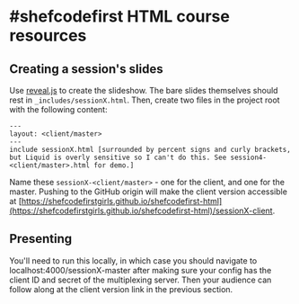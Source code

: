 # #shefcodefirst HTML course resources

## Creating a session's slides

Use [reveal.js](htttps://github.com/hakimel/reveal.js) to create the slideshow. The bare slides themselves should rest in `_includes/sessionX.html`. Then, create two files in the project root with the following content:

```
---
layout: <client/master>
---
include sessionX.html [surrounded by percent signs and curly brackets, but Liquid is overly sensitive so I can't do this. See session4-<client/master>.html for demo.]
```

Name these `sessionX-<client/master>` - one for the client, and one for the master. Pushing to the GitHub origin will make the client version accessible at [https://shefcodefirstgirls.github.io/shefcodefirst-html](https://shefcodefirstgirls.github.io/shefcodefirst-html)/sessionX-client. 

## Presenting

You'll need to run this locally, in which case you should navigate to localhost:4000/sessionX-master after making sure your config has the client ID and secret of the multiplexing server. Then your audience can follow along at the client version link in the previous section.
